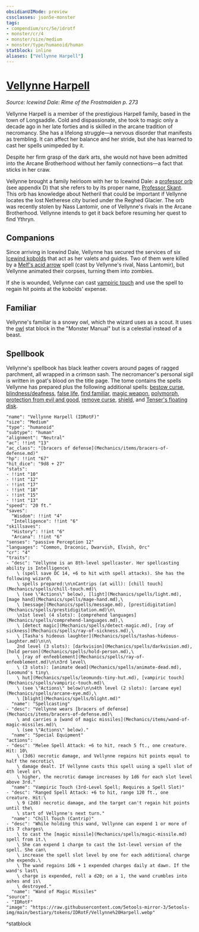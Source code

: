```yaml
---
obsidianUIMode: preview
cssclasses: json5e-monster
tags:
- compendium/src/5e/idrotf
- monster/cr/4
- monster/size/medium
- monster/type/humanoid/human
statblock: inline
aliases: ["Vellynne Harpell"]
---
```

# [Vellynne Harpell](Mechanics\bestiary\npc/vellynne-harpell-idrotf.md)
*Source: Icewind Dale: Rime of the Frostmaiden p. 273*  

Vellynne Harpell is a member of the prestigious Harpell family, based in the town of Longsaddle. Cold and dispassionate, she took to magic only a decade ago in her late forties and is skilled in the arcane tradition of necromancy. She has a lifelong struggle—a nervous disorder that manifests as trembling. It can affect her balance and her stride, but she has learned to cast her spells unimpeded by it.

Despite her firm grasp of the dark arts, she would not have been admitted into the Arcane Brotherhood without her family connections—a fact that sticks in her craw.

Vellynne brought a family heirloom with her to Icewind Dale: a [professor orb](Mechanics/items/professor-orb-wdmm.md) (see appendix D) that she refers to by its proper name, [Professor Skant](Mechanics/items/professor-skant-idrotf.md). This orb has knowledge about Netheril that could be important if Vellynne locates the lost Netherese city buried under the Reghed Glacier. The orb was recently stolen by Nass Lantomir, one of Vellynne's rivals in the Arcane Brotherhood. Vellynne intends to get it back before resuming her quest to find Ythryn.

## Companions

Since arriving in Icewind Dale, Vellynne has secured the services of six [Icewind kobolds](Mechanics/bestiary/humanoid/icewind-kobold-idrotf.md) that act as her valets and guides. Two of them were killed by a [Melf's acid arrow](Mechanics/spells/melfs-acid-arrow.md) spell (cast by Vellynne's rival, Nass Lantomir), but Vellynne animated their corpses, turning them into zombies.

If she is wounded, Vellynne can cast [vampiric touch](Mechanics/spells/vampiric-touch.md) and use the spell to regain hit points at the kobolds' expense.

## Familiar

Vellynne's familiar is a snowy owl, which the wizard uses as a scout. It uses the [owl](Mechanics/bestiary/beast/owl.md) stat block in the "Monster Manual" but is a celestial instead of a beast.

## Spellbook

Vellynne's spellbook has black leather covers around pages of ragged parchment, all wrapped in a crimson sash. The necromancer's personal sigil is written in goat's blood on the title page. The tome contains the spells Vellynne has prepared plus the following additional spells: [bestow curse](Mechanics/spells/bestow-curse.md), [blindness/deafness](Mechanics/spells/blindness-deafness.md), [false life](Mechanics/spells/false-life.md), [find familiar](Mechanics/spells/find-familiar.md), [magic weapon](Mechanics/spells/magic-weapon.md), [polymorph](Mechanics/spells/polymorph.md), [protection from evil and good](Mechanics/spells/protection-from-evil-and-good.md), [remove curse](Mechanics/spells/remove-curse.md), [shield](Mechanics/spells/shield.md), and [Tenser's floating disk](Mechanics/spells/tensers-floating-disk.md).

```statblock
"name": "Vellynne Harpell (IDRotF)"
"size": "Medium"
"type": "humanoid"
"subtype": "human"
"alignment": "Neutral"
"ac": !!int "13"
"ac_class": "[bracers of defense](Mechanics/items/bracers-of-defense.md)"
"hp": !!int "67"
"hit_dice": "9d8 + 27"
"stats":
- !!int "10"
- !!int "12"
- !!int "17"
- !!int "18"
- !!int "15"
- !!int "13"
"speed": "20 ft."
"saves":
  "Wisdom": !!int "4"
  "Intelligence": !!int "6"
"skillsaves":
  "History": !!int "6"
  "Arcana": !!int "6"
"senses": "passive Perception 12"
"languages": "Common, Draconic, Dwarvish, Elvish, Orc"
"cr": "4"
"traits":
- "desc": "Vellynne is an 8th-level spellcaster. Her spellcasting ability is Intelligence\
    \ (spell save DC 14, +6 to hit with spell attacks). She has the following wizard\
    \ spells prepared:\n\nCantrips (at will): [chill touch](Mechanics/spells/chill-touch.md)\
    \ (see \"Actions\" below), [light](Mechanics/spells/light.md), [mage hand](Mechanics/spells/mage-hand.md),\
    \ [message](Mechanics/spells/message.md), [prestidigitation](Mechanics/spells/prestidigitation.md)\n\
    \n1st level (4 slots): [comprehend languages](Mechanics/spells/comprehend-languages.md),\
    \ [detect magic](Mechanics/spells/detect-magic.md), [ray of sickness](Mechanics/spells/ray-of-sickness.md),\
    \ [Tasha's hideous laughter](Mechanics/spells/tashas-hideous-laughter.md)\n\n\
    2nd level (3 slots): [darkvision](Mechanics/spells/darkvision.md), [hold person](Mechanics/spells/hold-person.md),\
    \ [ray of enfeeblement](Mechanics/spells/ray-of-enfeeblement.md)\n\n3rd level\
    \ (3 slots): [animate dead](Mechanics/spells/animate-dead.md), [Leomund's tiny\
    \ hut](Mechanics/spells/leomunds-tiny-hut.md), [vampiric touch](Mechanics/spells/vampiric-touch.md)\
    \ (see \"Actions\" below)\n\n4th level (2 slots): [arcane eye](Mechanics/spells/arcane-eye.md),\
    \ [blight](Mechanics/spells/blight.md)"
  "name": "Spellcasting"
- "desc": "Vellynne wears [bracers of defense](Mechanics/items/bracers-of-defense.md)\
    \ and carries a [wand of magic missiles](Mechanics/items/wand-of-magic-missiles.md)\
    \ (see \"Actions\" below)."
  "name": "Special Equipment"
"actions":
- "desc": "Melee Spell Attack: +6 to hit, reach 5 ft., one creature. Hit: 10\
    \ (3d6) necrotic damage, and Vellynne regains hit points equal to half the necrotic\
    \ damage dealt. If Vellynne casts this spell using a spell slot of 4th level or\
    \ higher, the necrotic damage increases by 1d6 for each slot level above 3rd."
  "name": "Vampiric Touch (3rd-Level Spell; Requires a Spell Slot)"
- "desc": "Ranged Spell Attack: +6 to hit, range 120 ft., one creature. Hit:\
    \ 9 (2d8) necrotic damage, and the target can't regain hit points until the\
    \ start of Vellynne's next turn."
  "name": "Chill Touch (Cantrip)"
- "desc": "While holding this wand, Vellynne can expend 1 or more of its 7 charges\
    \ to cast the [magic missile](Mechanics/spells/magic-missile.md) spell from it.\
    \ She can expend 1 charge to cast the 1st-level version of the spell. She can\
    \ increase the spell slot level by one for each additional charge she expends.\
    \ The wand regains 1d6 + 1 expended charges daily at dawn. If the wand's last\
    \ charge is expended, roll a d20; on a 1, the wand crumbles into ashes and is\
    \ destroyed."
  "name": "Wand of Magic Missiles"
"source":
- "IDRotF"
"image": "https://raw.githubusercontent.com/5etools-mirror-3/5etools-img/main/bestiary/tokens/IDRotF/Vellynne%20Harpell.webp"
```
^statblock